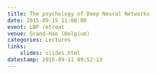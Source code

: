 ```yaml
---
title: The psychology of Deep Neural Networks
date: 2015-09-15 11:00:00
event: LBP retreat
venue: Grand-Han (Belgium)
categories: Lectures
links:
    slides: slides.html
datestamp: 2015-09-11 09:52:13
---
```

